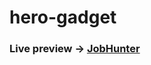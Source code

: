# hero-gadget

### Live preview -> <a href="https://hero-gadget-ecommerce.netlify.app/">JobHunter</a>
